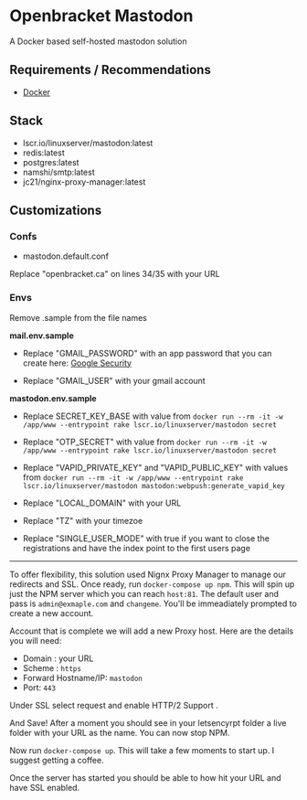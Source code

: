 # Openbracket Mastodon

A Docker based self-hosted mastodon solution

## Requirements / Recommendations
- [Docker](https://en.wikipedia.org/wiki/Docker_(software))


## Stack

- lscr.io/linuxserver/mastodon:latest
- redis:latest
- postgres:latest
- namshi/smtp:latest
- jc21/nginx-proxy-manager:latest


## Customizations 


### **Confs**
- mastodon.default.conf

Replace "openbracket.ca" on lines 34/35 with your URL 

### **Envs**

Remove .sample from the file names

**mail.env.sample**

- Replace "GMAIL_PASSWORD" with an app password that you can create here: [Google Security](https://myaccount.google.com/security) 

- Replace "GMAIL_USER" with your gmail account 

**mastodon.env.sample**

- Replace SECRET_KEY_BASE with value from `docker run --rm -it -w /app/www --entrypoint rake lscr.io/linuxserver/mastodon secret`

- Replace "OTP_SECRET" with value from `docker run --rm -it -w /app/www --entrypoint rake lscr.io/linuxserver/mastodon secret`


- Replace "VAPID_PRIVATE_KEY" and "VAPID_PUBLIC_KEY" with values from `docker run --rm -it -w /app/www --entrypoint rake lscr.io/linuxserver/mastodon mastodon:webpush:generate_vapid_key` 

- Replace "LOCAL_DOMAIN" with your URL 

- Replace "TZ" with your timezoe

- Replace "SINGLE_USER_MODE" with true if you want to close the registrations and have the index point to the first users page

---

To offer flexibility, this solution used Nignx Proxy Manager to manage our redirects and SSL. Once ready, run `docker-compose up npm`. This will spin up just the NPM server which you can reach `host:81`. The default user and pass is `admin@exmaple.com` and `changeme`. You'll be immeadiately prompted to create a new account. 

Account that is complete we will add a new Proxy host. Here are the details you will need: 

- Domain : your URL
- Scheme : `https`
- Forward Hostname/IP: `mastodon`
- Port: `443`

Under SSL select request and enable HTTP/2 Support .

And Save! After a moment you should see in your letsencyrpt folder a live folder with your URL as the name. You can now stop NPM. 

Now run `docker-compose up`. This will take a few moments to start up. I suggest getting a coffee. 

Once the server has started you should be able to how hit your URL and have SSL enabled.

